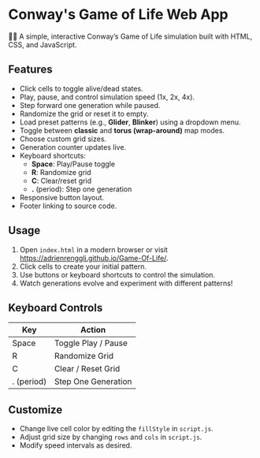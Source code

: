 # Conway's Game of Life Web App

👨‍💻 A simple, interactive Conway’s Game of Life simulation built with HTML, CSS, and JavaScript.

## Features

- Click cells to toggle alive/dead states.
- Play, pause, and control simulation speed (1x, 2x, 4x).
- Step forward one generation while paused.
- Randomize the grid or reset it to empty.
- Load preset patterns (e.g., **Glider**, **Blinker**) using a dropdown menu.
- Toggle between **classic** and **torus (wrap-around)** map modes.
- Choose custom grid sizes.
- Generation counter updates live.
- Keyboard shortcuts:
  - **Space**: Play/Pause toggle
  - **R**: Randomize grid
  - **C**: Clear/reset grid
  - **.** (period): Step one generation
- Responsive button layout.
- Footer linking to source code.

## Usage

1. Open `index.html` in a modern browser or visit https://adrienrenggli.github.io/Game-Of-Life/.
2. Click cells to create your initial pattern.
3. Use buttons or keyboard shortcuts to control the simulation.
4. Watch generations evolve and experiment with different patterns!

## Keyboard Controls

| Key      | Action               |
|----------|----------------------|
| Space    | Toggle Play / Pause  |
| R        | Randomize Grid       |
| C        | Clear / Reset Grid   |
| . (period) | Step One Generation |

## Customize

- Change live cell color by editing the `fillStyle` in `script.js`.
- Adjust grid size by changing `rows` and `cols` in `script.js`.
- Modify speed intervals as desired.


